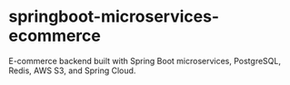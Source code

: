# springboot-microservices-ecommerce
E-commerce backend built with Spring Boot microservices, PostgreSQL, Redis, AWS S3, and Spring Cloud.
